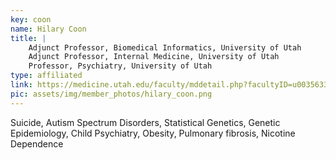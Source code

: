 ```yaml
---
key: coon
name: Hilary Coon
title: |
    Adjunct Professor, Biomedical Informatics, University of Utah
    Adjunct Professor, Internal Medicine, University of Utah
    Professor, Psychiatry, University of Utah
type: affiliated
link: https://medicine.utah.edu/faculty/mddetail.php?facultyID=u0035633
pic: assets/img/member_photos/hilary_coon.png
---
```


Suicide, Autism Spectrum Disorders, Statistical Genetics, Genetic Epidemiology, Child Psychiatry, Obesity, Pulmonary fibrosis, Nicotine Dependence
